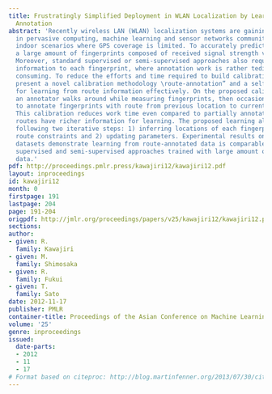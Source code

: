 ```yaml
---
title: Frustratingly Simplified Deployment in WLAN Localization by Learning from Route
  Annotation
abstract: 'Recently wireless LAN (WLAN) localization systems are gaining popularity
  in pervasive computing, machine learning and sensor networks communities, especially
  indoor scenarios where GPS coverage is limited. To accurately predict location,
  a large amount of fingerprints composed of received signal strength values is necessary.
  Moreover, standard supervised or semi-supervised approaches also require location
  information to each fingerprint, where annotation work is rather tedious and time
  consuming. To reduce the efforts and time required to build calibration data, we
  present a novel calibration methodology \route-annotation” and a self-training algorithm
  for learning from route information effectively. On the proposed calibration methodology,
  an annotator walks around while measuring fingerprints, then occasionally stops
  to annotate fingerprints with route from previous location to current location.
  This calibration reduces work time even compared to partially annotation, while
  routes have richer information for learning. The proposed learning algorithm comprises
  following two iterative steps: 1) inferring locations of each fingerprint under
  route constraints and 2) updating parameters. Experimental results on real-world
  datasets demonstrate learning from route-annotated data is comparable to state-of-the-art
  supervised and semi-supervised approaches trained with large amount of calibration
  data.'
pdf: http://proceedings.pmlr.press/kawajiri12/kawajiri12.pdf
layout: inproceedings
id: kawajiri12
month: 0
firstpage: 191
lastpage: 204
page: 191-204
origpdf: http://jmlr.org/proceedings/papers/v25/kawajiri12/kawajiri12.pdf
sections: 
author:
- given: R.
  family: Kawajiri
- given: M.
  family: Shimosaka
- given: R.
  family: Fukui
- given: T.
  family: Sato
date: 2012-11-17
publisher: PMLR
container-title: Proceedings of the Asian Conference on Machine Learning
volume: '25'
genre: inproceedings
issued:
  date-parts:
  - 2012
  - 11
  - 17
# Format based on citeproc: http://blog.martinfenner.org/2013/07/30/citeproc-yaml-for-bibliographies/
---
```

